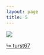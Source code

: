 ```yaml
---
layout: page
title: 5
---
```


<img src="{{ site.url }}/gifs/5.gif" />

<a href="http://turst67.deviantart.com/art/GIF-Sunset-train-400370002">&#8627; turst67</a>
